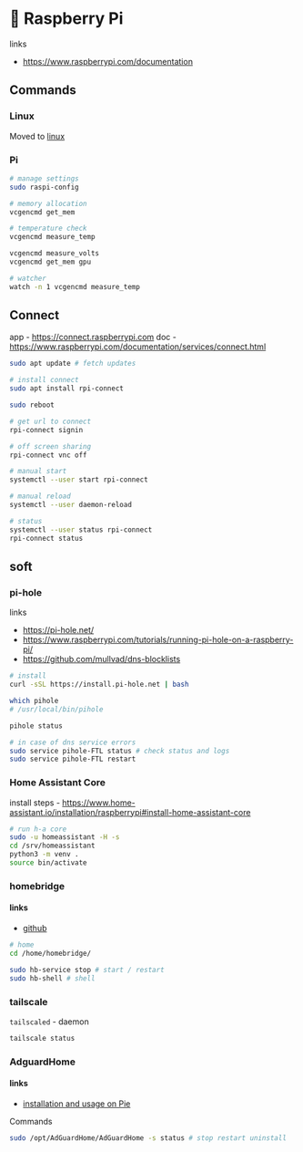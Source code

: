 # 🍇 Raspberry Pi

links
- https://www.raspberrypi.com/documentation

## Commands

### Linux

Moved to [linux](../../apps-and-tools/cli/linux.md)

### Pi

```bash
# manage settings
sudo raspi-config

# memory allocation
vcgencmd get_mem 

# temperature check
vcgencmd measure_temp

vcgencmd measure_volts
vcgencmd get_mem gpu

# watcher
watch -n 1 vcgencmd measure_temp
```

## Connect

app - https://connect.raspberrypi.com
doc - https://www.raspberrypi.com/documentation/services/connect.html

```bash
sudo apt update # fetch updates

# install connect
sudo apt install rpi-connect

sudo reboot

# get url to connect
rpi-connect signin

# off screen sharing
rpi-connect vnc off

# manual start
systemctl --user start rpi-connect

# manual reload
systemctl --user daemon-reload

# status
systemctl --user status rpi-connect
rpi-connect status
```

## soft

### pi-hole

links 
- https://pi-hole.net/
- https://www.raspberrypi.com/tutorials/running-pi-hole-on-a-raspberry-pi/
- https://github.com/mullvad/dns-blocklists

```bash
# install
curl -sSL https://install.pi-hole.net | bash

which pihole
# /usr/local/bin/pihole

pihole status

# in case of dns service errors
sudo service pihole-FTL status # check status and logs
sudo service pihole-FTL restart
```

### Home Assistant Core

install steps - https://www.home-assistant.io/installation/raspberrypi#install-home-assistant-core

```bash
# run h-a core
sudo -u homeassistant -H -s
cd /srv/homeassistant
python3 -m venv .
source bin/activate
```

### homebridge

#### links

- [github](https://github.com/homebridge/homebridge)

```bash
# home
cd /home/homebridge/

sudo hb-service stop # start / restart
sudo hb-shell # shell
```

### tailscale

`tailscaled` - daemon

```bash
tailscale status
```

### AdguardHome

#### links

- [installation and usage on Pie](https://github.com/AdguardTeam/AdGuardHome/wiki/Raspberry-Pi#install-adguard-home)

Commands

```sh
sudo /opt/AdGuardHome/AdGuardHome -s status # stop restart uninstall
```
